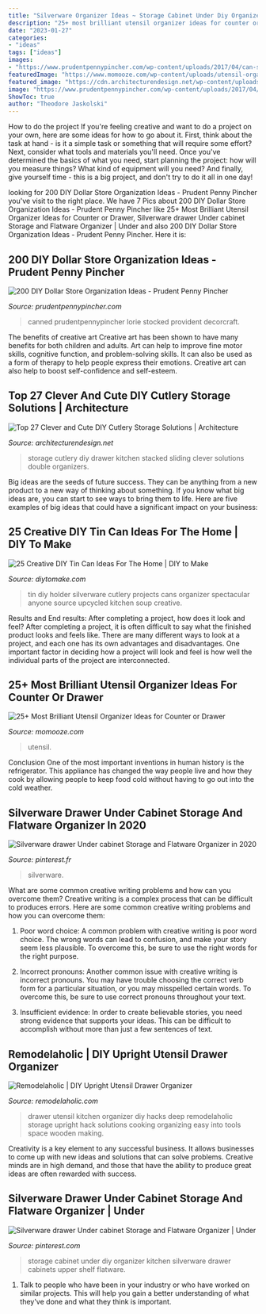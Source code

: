 ```yaml
---
title: "Silverware Organizer Ideas ~ Storage Cabinet Under Diy Organizer Kitchen Silverware Drawer Cabinets Upper Shelf Flatware"
description: "25+ most brilliant utensil organizer ideas for counter or drawer"
date: "2023-01-27"
categories:
- "ideas"
tags: ["ideas"]
images:
- "https://www.prudentpennypincher.com/wp-content/uploads/2017/04/can-storage-291x350.jpg"
featuredImage: "https://www.momooze.com/wp-content/uploads/utensil-organizer-2.jpg"
featured_image: "https://cdn.architecturendesign.net/wp-content/uploads/2015/05/AD-Cutlery-Storage-Ideas-27.jpg"
image: "https://www.prudentpennypincher.com/wp-content/uploads/2017/04/can-storage-291x350.jpg"
ShowToc: true
author: "Theodore Jaskolski"
---
```



How to do the project
If you're feeling creative and want to do a project on your own, here are some ideas for how to go about it. First, think about the task at hand - is it a simple task or something that will require some effort? Next, consider what tools and materials you'll need. Once you've determined the basics of what you need, start planning the project: how will you measure things? What kind of equipment will you need? And finally, give yourself time - this is a big project, and don't try to do it all in one day!

	

		
looking for 200 DIY Dollar Store Organization Ideas - Prudent Penny Pincher you've visit to the right place. We have 7 Pics about 200 DIY Dollar Store Organization Ideas - Prudent Penny Pincher like 25+ Most Brilliant Utensil Organizer Ideas for Counter or Drawer, Silverware drawer Under cabinet Storage and Flatware Organizer | Under and also 200 DIY Dollar Store Organization Ideas - Prudent Penny Pincher. Here it is:
		
    
## 200 DIY Dollar Store Organization Ideas - Prudent Penny Pincher

<img loading=lazy src="https://www.prudentpennypincher.com/wp-content/uploads/2017/04/can-storage-291x350.jpg" onerror="this.onerror=null;this.src='https://tse3.mm.bing.net/th?id=OIP.dPL8bkPOKu9MhoUEV8WWfwAAAA&amp;pid=15.1';" alt="200 DIY Dollar Store Organization Ideas - Prudent Penny Pincher">

_Source: prudentpennypincher.com_

>canned prudentpennypincher lorie stocked provident decorcraft. 

	

The benefits of creative art
Creative art has been shown to have many benefits for both children and adults. Art can help to improve fine motor skills, cognitive function, and problem-solving skills. It can also be used as a form of therapy to help people express their emotions. Creative art can also help to boost self-confidence and self-esteem.

    
## Top 27 Clever And Cute DIY Cutlery Storage Solutions | Architecture

<img loading=lazy src="https://cdn.architecturendesign.net/wp-content/uploads/2015/05/AD-Cutlery-Storage-Ideas-27.jpg" onerror="this.onerror=null;this.src='https://tse4.mm.bing.net/th?id=OIP.jDzmXkti9aO_75J-inObuwHaJ4&amp;pid=15.1';" alt="Top 27 Clever and Cute DIY Cutlery Storage Solutions | Architecture">

_Source: architecturendesign.net_

>storage cutlery diy drawer kitchen stacked sliding clever solutions double organizers. 

	

Big ideas are the seeds of future success. They can be anything from a new product to a new way of thinking about something. If you know what big ideas are, you can start to see ways to bring them to life. Here are five examples of big ideas that could have a significant impact on your business:

    
## 25 Creative DIY Tin Can Ideas For The Home | DIY To Make

<img loading=lazy src="http://www.diytomake.com/wp-content/uploads/2016/08/Cans-and-Wood-Cutlery-Holder.jpg" onerror="this.onerror=null;this.src='https://tse2.mm.bing.net/th?id=OIP.iUOwC1RgBYFVcaY8nMJaLQHaHa&amp;pid=15.1';" alt="25 Creative DIY Tin Can Ideas For The Home | DIY to Make">

_Source: diytomake.com_

>tin diy holder silverware cutlery projects cans organizer spectacular anyone source upcycled kitchen soup creative. 

	

Results and End results: After completing a project, how does it look and feel?
After completing a project, it is often difficult to say what the finished product looks and feels like. There are many different ways to look at a project, and each one has its own advantages and disadvantages. One important factor in deciding how a project will look and feel is how well the individual parts of the project are interconnected.

    
## 25+ Most Brilliant Utensil Organizer Ideas For Counter Or Drawer

<img loading=lazy src="https://www.momooze.com/wp-content/uploads/utensil-organizer-2.jpg" onerror="this.onerror=null;this.src='https://tse1.mm.bing.net/th?id=OIP.BppInpzZVcQWPmBdfJoidwHaLH&amp;pid=15.1';" alt="25+ Most Brilliant Utensil Organizer Ideas for Counter or Drawer">

_Source: momooze.com_

>utensil. 

	

Conclusion
One of the most important inventions in human history is the refrigerator. This appliance has changed the way people live and how they cook by allowing people to keep food cold without having to go out into the cold weather.

    
## Silverware Drawer Under Cabinet Storage And Flatware Organizer In 2020

<img loading=lazy src="https://i.pinimg.com/736x/cf/d9/db/cfd9dbf1fbae0113bbfc64cc29a35c40.jpg" onerror="this.onerror=null;this.src='https://tse3.mm.bing.net/th?id=OIP.2XVdHHVzB225TVH0H7CeeQHaHa&amp;pid=15.1';" alt="Silverware drawer Under cabinet Storage and Flatware Organizer in 2020">

_Source: pinterest.fr_

>silverware. 

	

What are some common creative writing problems and how can you overcome them?
Creative writing is a complex process that can be difficult to produces errors. Here are some common creative writing problems and how you can overcome them:
1. Poor word choice: A common problem with creative writing is poor word choice. The wrong words can lead to confusion, and make your story seem less plausible. To overcome this, be sure to use the right words for the right purpose.

2. Incorrect pronouns: Another common issue with creative writing is incorrect pronouns. You may have trouble choosing the correct verb form for a particular situation, or you may misspelled certain words. To overcome this, be sure to use correct pronouns throughout your text.

3. Insufficient evidence: In order to create believable stories, you need strong evidence that supports your ideas. This can be difficult to accomplish without more than just a few sentences of text.

    
## Remodelaholic | DIY Upright Utensil Drawer Organizer

<img loading=lazy src="http://www.remodelaholic.com/wp-content/uploads/2015/10/how-to-turn-a-deep-drawer-into-an-organized-utensil-drawer-Queen-Bee-of-Honey-Dos-on-@Remodelaholic.jpg" onerror="this.onerror=null;this.src='https://tse2.mm.bing.net/th?id=OIP.T8jTrjNXyRM3_JYEXx8IeAHaE9&amp;pid=15.1';" alt="Remodelaholic | DIY Upright Utensil Drawer Organizer">

_Source: remodelaholic.com_

>drawer utensil kitchen organizer diy hacks deep remodelaholic storage upright hack solutions cooking organizing easy into tools space wooden making. 

	

Creativity is a key element to any successful business. It allows businesses to come up with new ideas and solutions that can solve problems. Creative minds are in high demand, and those that have the ability to produce great ideas are often rewarded with success.

    
## Silverware Drawer Under Cabinet Storage And Flatware Organizer | Under

<img loading=lazy src="https://i.pinimg.com/originals/96/8c/81/968c81f808319cc1e354f51b2f469637.jpg" onerror="this.onerror=null;this.src='https://tse4.mm.bing.net/th?id=OIP.41xNjig81PG4j7am0YNoYAHaFj&amp;pid=15.1';" alt="Silverware drawer Under cabinet Storage and Flatware Organizer | Under">

_Source: pinterest.com_

>storage cabinet under diy organizer kitchen silverware drawer cabinets upper shelf flatware. 

	

1. Talk to people who have been in your industry or who have worked on similar projects. This will help you gain a better understanding of what they've done and what they think is important.

